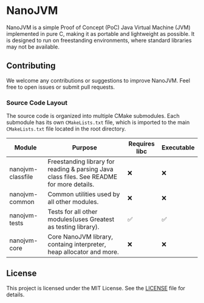 # NanoJVM
NanoJVM is a simple Proof of Concept (PoC) Java Virtual Machine (JVM) implemented in pure C, making it as portable and
lightweight as possible. It is designed to run on freestanding environments, where standard libraries may not be available.

## Contributing

We welcome any contributions or suggestions to improve NanoJVM. Feel free to open issues or submit pull requests.

### Source Code Layout

The source code is organized into multiple CMake submodules. Each submodule has its own `CMakeLists.txt` file, which is imported to
the main `CMakeLists.txt` file located in the root directory.

| Module            | Purpose                                                                                   | Requires libc | Executable |
|-------------------|-------------------------------------------------------------------------------------------|---------------|------------|
| nanojvm-classfile | Freestanding library for reading & parsing Java class files. See README for more details. |       ❌       |      ❌     |
| nanojvm-common    | Common utilities used by all other modules.                                               |       ❌       |      ❌     |
| nanojvm-tests     | Tests for all other modules(uses Greatest as testing library).                            |       ✅       |      ✅     |
| nanojvm-core      | Core NanoJVM library, containg interpreter, heap allocator and more.                      |       ❌       |      ❌     |

## License

This project is licensed under the MIT License. See the [LICENSE](LICENSE) file for details.